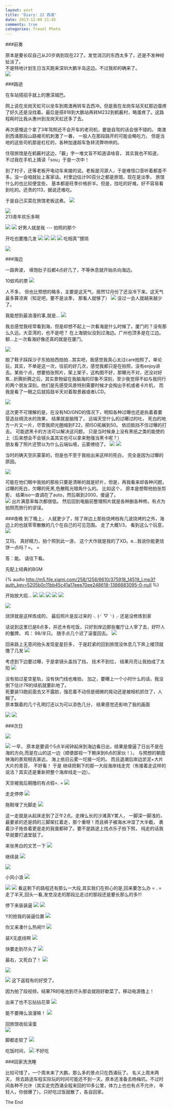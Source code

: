 ```yaml
---
layout: post
title: "Diary: 22 西涌"
date: 2013-12-09 21:45
comments: true
categories: Travel Photo
---
```

###前奏

原本是要长叹自己从20岁病到现在22了。发觉消沉的东西太多了，还是不发神经扯淡了。  
不是特地计划生日当天跑来深圳大鹏半岛这边。不过我却的确来了。  
![](https://gagqnq.dm2303.livefilestore.com/y2pT6h43owO8EiTn6o9VHIg_p1PZomemBlxe-o6GH_DAMWAQcps5K1JoPpwYwV-pdCzSE1slV7PIVMR7E79K9wzwbVAftwBQ97UuQalra2S5cY/5DFEE622-D112-4EAD-9ABD-40C4DB871E2F.png?psid=1)

###路途

在车站搭招手就上的惠深城巴。

网上说在龙岗天虹可以坐车到南澳再转车去西冲。但是我在龙岗车站天虹那边蛋疼了好久还是没找着。最后是搭818到大鹏站再转M232到鹤薮村，略蛋疼了。这路程耗时比我从惠州到龙岗天虹还多了去。 

再次感慨这个拿了3年驾照还不会开车的老司机，要是自驾的话会很不错的。 南澳到西涌那段山路被司机刺激了一番， 一般人在那段路开的可能会略吃力， 但是当地的这些司机那是杠杠的，各种加速超车急转流弊哄哄的。

住宿旅馆是在鹤薮村这边，「薮」字一堆文盲不知道读啥音， 其实我也不知道， 不过我在手机上猜读「sou」于是一次中！

到了村子，还等老板开电动车来接的说。老板是河源人，于是难怪口音听着都差不多。没一会咱就扯上客家话。村里边估计90百分之都是旅馆，现在是淡季， 旅馆什么的也比较便宜些， 基本都是旺季价格折半。但是，找吃的好难。好不容易看到吃的。还贵的113，据说还难吃。

于是自己买菜在旅馆老板这煮。
![](https://gagqnq.dm2301.livefilestore.com/y2pcLdJI8nMKdBW_cNhnJjCwh56F6qOZhMFk0SZtjHIQYVYsFYM9jwG56zm51--fv-sdPmMwTJ3kjuAFvaRsCkUDhUjm1A6ln54iG59Svg32t8/DSC00499.jpg?psid=1)

![](https://gagqnq.dm1.livefilestore.com/y2pd3ErZ8OCuD7qiCug02mui-CF3Vu6bJVjQR_jo0p0wZfxzDDSD2DQTrl7A_mI38XbP-DeW3hVsGYTCowOqA_AQgBCx7tVunZUQteBuXHi_lA/DSC00504.jpg?psid=1)  
213青年欢乐多啊

![](https://gagqnq.dm2301.livefilestore.com/y2p5FghB-a1jG1zRohmmdFk0YnYrGqO9HYsUCSZht3Q4KM5xWJCUwwe0MIitVNHTD8BPVhrJNJCe1Ik-el3v4EuP2YXBFi-52JcVZ6zQW-3m-c/DSC00513.jpg?psid=1)
![](https://gagqnq.dm2301.livefilestore.com/y2pfRXdDcl4CBltbsDFeWutiU-S8WmlbOzJ753q_HNiK844LIp9C28zqM-E0iOjbEvwVxUkLQFoH_TfKKgeFRniXupIv1JFo0DvJ-cHnrFODsM/DSC00515.jpg?psid=1)
好男人就是我 --- 拍照的那个

开吃也要撸几发
![](https://gagqnq.dm2303.livefilestore.com/y2prWqbgQBfdXnt53di793Kby9LpEc1k6F4HyaUBLe3pfjgfvCUYfTgkGO1yO1iWu2PYT8Ck1FgFW8ZY6yCfXemypMiPYKwdbG6gzUQUWbP5eU/DSC00516.jpg?psid=1)
![](https://gagqnq.dm2302.livefilestore.com/y2pOnmQQGJZY-Hmfaj9eFcPGv-ZQ8UKP8kvD1upWayZ_D-p1erLOzOAoCJiKBFmllD6dm1lccvptQ79fUIHcM03xnfbiwlUCbBiw8F3giMKhe8/DSC00517.jpg?psid=1)
![](https://gagqnq.dm2302.livefilestore.com/y2pRGsDI_Mumvk4H6ClDbCD-WPGFuGsl6HhqLfDsUiPGHuxxtgj0CC-iZu0UdhfaWHWshKykUKLu0x1Wmh59GLCNIPYMv_PZ3z9NG__3CmcNPE/DSC00518.jpg?psid=1)
![](https://gagqnq.dm2304.livefilestore.com/y2p0seM2KAqi5ByT9VzSB3jHNsLKcko96ULaKFnGzkQJTTQ7BMe7BRsTSj2rsNeRAhvtQUBykcStSEsW7LSdJP4YDgiMBOr2OCC9VbQsA3Wusw/DSC00522.jpg?psid=1)
吃相真™猥琐

![](https://gagqnq.dm2301.livefilestore.com/y2pw-eSDDpT31TndLqOzQ052h2ljI5TJD_sJG95nIcCcvR07QE2G0rVYe7Zs00GlUVrSli2IJMVvxyCsZrdu7dMsefPCv20tCU7-JNRy5M9QUI/DSC00526.jpg?psid=1)

###海边
<!-- more -->
一路奔波， 填饱肚子后都4点好几了，不等休息就开始杀向海边。

10蚊鸡的票
![](https://gagqnq.dm1.livefilestore.com/y2pJSDDSHfOuPivJxkLRrybJ8KwDz8PaysbdyDqblMgBvgjEfna9VOLbGE-uhoS00DJzVwrf1Ra2Fpye7dyvV9KRTPjP0TFKTCrw05vhvQ_9BY/DSC00527.jpg?psid=1)

人不多， 但也比预想的略多，主要是这天气，居然12月份了还没冷下来。这天气最多算凉爽（知足吧，要不是淡季， 那看人就够了）
![](https://gagqnq.dm2302.livefilestore.com/y2pHtPK00FcstXFyTkbAUl_P1Z-LurjPaDaJtI50Unv2BhKxQqfwqsSk7PqnKd4Nc73dPB9178lRGj_R-pmCrhHCwrajDhMtURlG9YYPv11nVc/DSC00545.jpg?psid=1)
没过一会人就越来越少了。

我能想到最浪漫的事,就是...
![](https://gagqnq.dm1.livefilestore.com/y2pC0wWNh3VSzj5tKKmkmMpMDW7hwLHNFmPspA5oHQlA-QVybv5nL_Kl72LjOhUTi4kylySOySOLfjVzlBax2KbHWjv__iVnvftNn7jdRaMPpw/DSC00531.jpg?psid=1)

我总感觉我经常看到海，但是却想不起上一次看海是什么时候了。厦门的？没有那么久远。大亚湾的，也不是吧？ 在上海貌似没到过海边。广州也顶多是在江边。 额...上一次看海好像还真的就是在厦门。

![](https://gagqnq.dm2302.livefilestore.com/y2pWokPd6yeS9JgHdZIyyVVnC7gNihXVV6THHymuF-ovT_qQL_Wx5nBiFRx_GyGC-cxJMztaNhY5os7wW-qMQ4G7td4rLzQNVKzOPQw7yYqps4/DSC00538-2.jpg?psid=1)

脱了鞋子踩踩沙子东拍拍西拍拍...其实吧，我感觉我真心太过care拍照了。单论玩，其实，不单是这一次，往前的好几次，感觉我都只是在拍照，没有enjoy进去。某些个点，想要拍张照片，架上架子，这构图不好，那曝光不对，还没对好焦...折腾折腾之后，其实景物留在我脑海的印象不深刻，至少我觉得不如与我同行的两个朋友深刻。他们是先感受风景特别需要时候才会掏出手机或者卡片机， 而我是看了一眼之后就捣鼓半天对着取景器或者LCD。

![](https://gagqnq.dm2304.livefilestore.com/y2psIy8_wZow7DEsk85JHPCFEf1p7S-5weKUApDTfw7Iz94zbISMr4U8YEC_BuJg9URFy43-MhVQRIsAZrFHLeZmhi52u2zCC_DcDbmEXQUsKU/DSC00548.jpg?psid=1)

这次更不可理解的是，在没有ND/GND的情况下，明知各种过曝也还是执着着要营造丝绸流水的效果，  结果就是脑残了， 远端天空什么的过曝过的吐， 死白的地方一片又一片，尽管我把光圈缩到F22，把ISO拓展到50。 依旧抵挡不住过曝的打击。 可能遮黑卡的方法可以解决这问题， 只是当时候身上没有黑纸之类的能使的上（后来想会不会镜头盖其实也可以拿来勉强当黑卡呢？）    
朋友看了照片还赞以为什么云端仙境，云雾缭绕了。
![](https://gagqnq.dm1.livefilestore.com/y2pwuJe2GNPCI7OBkLq7gGPyvmnMrpRjsNSjENs3K2aXbFGxSY347OL7x-73C2hjgFXoq2wCbuXvLLKUB0ly3i9xHHdFPZqVmIVhC0UwrUT3x8/DSC00588.jpg?psid=1)
![](https://gagqnq.dm2303.livefilestore.com/y2pG4MWYuzrTS3Iy3k9Ou2N-z2EbFOE5z23k2j6SM0iGL5vonGU8EZb283BNjVZsvMLchYoEx8hnLsVJ3LWsaEQ6gvaS70O90pZS3Av7l7Fz8Y/DSC00590.jpg?psid=1)

当时的确天空灰蒙蒙的，但是也不至于我拍出来这样的死白， 完全是因为过曝的原因。

![](https://gagqnq.dm2303.livefilestore.com/y2pwlnuQ-GvGk8xIbsqime8VGEZeB-P8JJXm20LKNcrn8Fe5U7TyTFUddSsPG3ZoQwCwkAA4UcQIBw_16QJ1Z9DUBhhh9CHC1KyLhumOfj4oCc/DSC00592.jpg?psid=1)

可能在他们眼中我拍的那些只要是清晰的就是好片，但是，再我看来却各种问题，过曝的死白，欠曝的死黑,色散眩光暗角什么的。
比如这个， 原本是想帮他拍张剪影， 结果iso一直调在了auto，然后飙到2000，傻逼了。     
![](https://gagqnq.dm2301.livefilestore.com/y2p8wGvKY0RyrzRaXLgqwEgWg1hJcRJeQV3oa6BbjlpG37jvn5bxpgF-Ccr32sj7O59Zdrzv-pn6n-toc1n2EcHBtSU7K3L2Jttwj9aSDKulTc/DSC00552.jpg?psid=1)
出片满意率每次都很低。 然后回到电脑前整理照片就是各种删各种修。有点为拍照而旅行的谬误。


###夜晚
到了晚上， 人就更少了，除了岸边上那些烧烤档有几波烧烤的之外，海边上的也就零零散散的几个在自己的可见范围。 
走了大概1/3， 看到这么个玩意， 
![](https://gagqnq.dm2304.livefilestore.com/y2pvZNQYcOB6gXxMVJdrq92zyjsxSsyaoCQF87T10hxNyCNYwP_Umkpa-3Bsrb1pF7vfcLUa_m19usxSvJHevkCAva_lWV2KNSQ7V-V9UVJCiI/DSC00617-2.jpg?psid=1)

艾玛， 真好精力，拍个照到此一游， 这个大作就是我的了XD。e...我说你能更烧饼一点吗？=。 =

答：能。 请往下看。

先配上经典的BGM

{% audio http://m5.file.xiami.com/258/1258/6610/375918_14519_l.mp3?auth_key=5205b0c11bb45c41a17eee70ee248618-1386683095-0-null %}  

开始放大招...
![](https://gagqnq.dm2304.livefilestore.com/y2pwNiiRN6cW5i-TzXo3vbJqEjpz8PJM_31Yj5aj8HalIaLsa8IiMa9FDQb5sJk0yLt0P_NzONtIOt2k7QzoFhO1MLAKjEh3b2yybrqhu_Unmk/DSC00622.jpg?psid=1)
![](https://gagqnq.dm2303.livefilestore.com/y2p3M0HChPD7g_qjbVm_MFws0P0P7y9LiVhZZvCRXhUUzvJ3Sk_r0xaxEYyooJrIA2Uik_mXwrfHY7ETDnVEJUNA4GpvftuvmawIokC4F_S0Ho/DSC00623.jpg?psid=1)
![](https://gagqnq.dm2301.livefilestore.com/y2phSsgWdsh9amoCMk3tw4ZuYv9xfkvt9fgyFF57A3UoUClZ2qHABr5hbNySogjbXhe9mlXrBXEI0aKA5NT6EUyv5nnWV6P3sHSVl6dHDoETug/DSC00624.jpg?psid=1)
![](https://gagqnq.dm2301.livefilestore.com/y2pG4H_NxElO-d3Z7SZzUIIdLEJDnujKhD0Oe-FAfR35BHiC09N9C1zM2ZjAKaf6JUSfBAb1DKA3BtPQLPSTywiTozrcqTL2vj7SyB4kMpYvg0/DSC00625.jpg?psid=1)
![](https://gagqnq.dm2304.livefilestore.com/y2pyR2RMbvUW0ZQjbPK7JTgGWwkdjNZV8wYzI5Cj7bbtuPmdr6IPa4R-UbSl56Nz2vdHH_yaoksN1Q6ngXVLOQJPoyn42BtqHXb8JlMHenbcXI/DSC00626.jpg?psid=1)

![](https://gagqnq.dm2301.livefilestore.com/y2po5WLdyiePeydrREzfEC3xjBrOnf4SvMg3JWT3a-9EM7ZyRHy_X7ueEWgYEadiwX6lzrlGz1feoktmCbi0sFG5bWAB4g38OR9Cl5sc55NKIw/DSC00619.jpg?psid=1)

烧饼就是这样炼成的， 最后照片是反过来的 ╮(╯▽╰)╭  还是没修炼到家

话说到这里已是8点多，并还木有吃饭，只好到岸边那些餐厅让人宰了去，好吓人的餐牌， 鸡： 98/半只。 随手点几个迟了滚蛋回去。
![](https://gagqnq.dm1.livefilestore.com/y2pfg6tPLYTz6XsHbaoEzP4BIjQGHmFQx3sph6sG-51b-1Y9WYISknE-TOnf65rwhA14mX71D5Fg4Tepurhm9Svg7aku90PrO1Hm1ehFJmR70I/DSC00639.jpg?psid=1)

回来路上无意间抬头发现星星巨多， 于是赶紧的回到旅馆没休息几下奔上楼顶就撸了几发
![](https://gagqnq.dm2303.livefilestore.com/y2pDe9321asrwXsHSv71hMYr7IWzecsbc4NMrc27UPEZnHT_ZRvYswJmmfOYRlREaMFPRLMhcrVyB9XXIegBW8ohe85H2TpIGePetv_jG-u0tE/DSC00642.jpg?psid=1)

考虑到下边要过曝，于是拿镜头盖挡了挡， 技术不到位， 结果月亮让我拍成了太阳
![](https://gagqnq.dm1.livefilestore.com/y2pp7mAJGSbxpHYrjuN4t7MoWp7-Suby3Dp6V987_MMt6Z64gq-k6sk5j_oQ-nF63KtFdGvQ3ryRb7niJN6XVe_pSfibZEcAylCQde6DM4A3Bo/DSC00647.jpg?psid=1)


没有拍过星空星轨，没有快门线也难拍， 加之，要曝上一个小时什么的话，我没倒下估计7R的续航就要趴地了。  
死要装13跑前面去又不露脸，强忍着不动但是细微的晃动还是被相机抓住了，人糊了。    
原本飘着的几个孔明灯还以为可以添色几分， 结果感觉还影响了我的画面

![](https://gagqnq.dm2304.livefilestore.com/y2pHkOwDe5Niv1UiHg4whfIOJBkaYIvUSMwdKldJxxTm8ZAL9DmyG891nCMepVH8HFjmDMKBxEh2Kjes0uU4VoGNVFlfzZktTOdFpgmuon_rOM/DSC00654.jpg?psid=1)
![](https://gagqnq.dm2301.livefilestore.com/y2piFUYYpXwKeJhTJep02RuTMBYDuCr9J5pBPJVIWW2I8dl4PUN01IVYBlyWFxIbfBMdeP8XdLRu9oHZX16HjyfxmzQu1DaFsjgRXfReyqcVQ8/DSC00660.jpg?psid=1)


###次日

![](https://gagqnq.dm2303.livefilestore.com/y2pV4x07-QBeDl6dX97ylHiqRKaQaduEeDBUVIQb2QwR_vnPMDiAMODWdcSlbv1C0p3wv-6pXoVsC-4PR1AemcNiyttYjNIroT8AeBDbqMaZNw/DSC00677.jpg?psid=1)

![](https://gagqnq.dm2303.livefilestore.com/y2p61qa2YKj4_gxMz9INElAA_2ozpqs0yvrIJyCAO3uSzlmY3CYjGPpkmSLYhnFOhv_UovWKoZtX6pW3hEOnfXBROd9NNW1Ip9l_aWoehE9aqw/DSC00714.jpg?psid=1)
一早， 原本是要调个5点半闹钟起床到海边看日出，结果是傻逼了日出不是在海的方向,而是在山的这一边（顺便鄙视一下赖床到6点的家伙！）。 与预想的朝霞映海的景观相去甚远， 海上依旧云雾一坨接一坨的。 而且退潮后岸边淤泥+大片大片的青苔， 不好看！ 于是 继续把剩下的那一大段海岸线走完（有接着走这样的说法？其实还是重新把整个海岸线走一边）。

天空被我后期撸的有点假=.  =
![](https://gagqnq.dm2301.livefilestore.com/y2pHK2HG0r9lg02GoUGDghXUDhpwG0lC1yYd8QLjA6apd2LIjVvElyDzsLT7shYukvRy_62XvwpmjX6Nm8Hbal0mlFyfKxBNYDMRlOfjEADVDg/DSC00703.jpg?psid=1)
  

走走停停
![](https://gagqnq.dm2302.livefilestore.com/y2pBYD_aaDjprf9KYU_u_zYMM1SckqfWIXw-FHwXbWoIQ4mRHm47H5za-sH1VAH7hn8K1rS-WuMRXW9SzGtsGkCYPJLe2Jg_HqqubbMqUavgvk/DSC00709.jpg?psid=1)

拖鞋埋了光脚走
![](https://gagqnq.dm2303.livefilestore.com/y2pWxTrORpw4DnzMLlre_cfFkJuOjTo-thK52m-HR-XyATHDHBd1SXzhw5qEBzPx-NqJkLb0WRIcOggPPDsqVOXlTKMVwCjierOiDEdF3n4ht8/DSC00727.jpg?psid=1)

这一走就是从起床走到了正午2点。走辣么长的沙滩真Y累人， 一脚深一脚浅的， 最要紧的还是鸽的三脚架扛着走，那个重呀！而且裤子被海水冲湿了大半截， 裹着沙子拖沓着更是走的我蛋都碎了。要不是路途上找点乐子拍下照， 纯走的话我早就要打退堂鼓了。

来张黑白的文艺一下
![](https://gagqnq.dm2302.livefilestore.com/y2pogHexUv0Mm5GesP8spt1YiX2tIh-B7c4Px5oLPVm4_LTzpUfkdF4STb6D5SB__-y7H9zfOCX8Q0nS6WAjL89YOT0xlpfqtO84UW4I4fcvc0/DSC00723.jpg?psid=1)

继续装
![](https://gagqnq.dm2304.livefilestore.com/y2p3o57nUdFAGtU2UtcDh8y2Yt4ovzqTybQSAKFMucVQiEt5B1G0bXorGV7O-1oX4zAttXtWWnhNCiIZlsTihUWLOMUShzwK7rPDs5Go6jODrg/DSC00726.jpg?psid=1)

![](https://gagqnq.dm2303.livefilestore.com/y2pmxOzbwRV6VXTmu0Cg_9Ofy_npSkScE_nun5jfPkkCqa7a_TfRsv_NOaKi-NPV9BRy7Bsb1BSRRX9Ox6-Zv9YmBCl3KQtCXMqJbZYzwTwYYs/DSC00730.jpg?psid=1)

小风小浪
![](https://gagqnq.dm2302.livefilestore.com/y2p7_iAbWPjrQ-SgT2FA6N1v3_V1x9ME1-dHDYgoitKqijmRpZV4bB4f_4YLuvcPhjoN49dCfHhvoLAeD_m9talQsXI-IELA-LD0XrhIR_n20E/DSC00738.jpg?psid=1)

![](https://gagqnq.dm2302.livefilestore.com/y2pXBI8mvTG9kldKoAFvLBQj_uYPe5zTZhtZdHPjSdys26lihRgJHgMHBXIUMUTyTwMO0-mjFK0ZmRUmDRCHna1yxDNtH1efRE5ktVIiH9-myQ/DSC00745.jpg?psid=1)
![](https://gagqnq.dm2304.livefilestore.com/y2pV-TkvjyiPT6PmzE--NkaWY0oB99wIdm8Tdev0lIpVzTDb3uaRMfM16HD6sNTWrgW95tDmOnGiLQW3k1R-HVy7SMo_Jxtxl1ubMUM1y8Clcs/DSC00748.jpg?psid=1)
看这剩下的路程还有那么一大段,其实我们在担心的是,回来要怎么办 = .  = 走了半天,回头一看,发觉没走的那段比走过的那段还是要长那么的多!!!

停下来装装逼
![](https://gagqnq.dm2303.livefilestore.com/y2ptmr53NBM6_4fbY83_RbUc-4YX6kkLBqB9w_wIiTU12BW-KVH0sDrvC-Qasnp38y4x-EiYDmYGiCjw_8howc6daDnPw7z7VMVrSpCuBX1dJ8/DSC00750.jpg?psid=1)
![](https://gagqnq.dm2303.livefilestore.com/y2pNiQ4Ki3nq3OPFXoxHaKn9JHtBXWN4aDS8upfjURN5RHJRe-H8O1df38bKsmRL7chcqQsb-o13V4vMFZyFbb5oA_VF5R0SP6whRz6WeubBKA/DSC00753.jpg?psid=1)

Y的抢我的装逼位置
![](https://gagqnq.dm2303.livefilestore.com/y2pepyXG_FYWw_eJtQ0aG3Qbi0w9x3BaESqOQs2StZnVgKp1qeGyFIkNb_LmmDfRqEackmgAUx-NJoJiSA2zqOuUvGPPiWCuKQgA3tmMhzbKjc/DSC00755.jpg?psid=1)

你又来凑什么热闹!!!
![](https://gagqnq.dm1.livefilestore.com/y2pXeEBJleg18bL68rz9OR1T6lvM4Lpc0FmDpliJK4v5E3PU4h-BGjg-5a3q3yRWbbZYj6q5g8hI3AQOqrKzb931daAsCtLHRSb6rcO53M7fE8/DSC00760.jpg?psid=1)

装X无底线啊
![](https://gagqnq.dm2303.livefilestore.com/y2pTzM6EEo_iuGAydhC1TIRlLxbkY2RYsPf0PtHewkNOcu5oPAVWVYkj_BDg0-98DRmjqCMmdw3ja-yVPJSY80m8gvAuvY1U4zLw4A7ZMab-_M/DSC00769.jpg?psid=1)

快要走到尽头了
![](https://gagqnq.dm2302.livefilestore.com/y2pBAqXNlYWrNNgACK9Ry6cMm9dAhLcn5uhfe0-3BzCr7Xy9Kov0Ez5Tov8t0AjhCQQf3R94gHH-_vo1p0RJFLfwb-_TdfJXHELROTGJVJ_rfY/DSC00772.jpg?psid=1)

最右，又死白了！
![](https://gagqnq.dm2304.livefilestore.com/y2p4jdZeIE7MDtBYz08y0yCScEuzksF1iHJtsiDfJy-OzPWblBlDwv_vZPMkxwde0g1UydQZv6l4S5QVH91RxENaru3CbinAvVBRVDW80Ys_YQ/DSC00781.jpg?psid=1)

![](https://gagqnq.dm1.livefilestore.com/y2pbY80YvyahYHKwVPG1F43-O7vGILHtRI-1OFIANN5xcsP1zgQC3-VsKbKwvt3LIsgV4GYi7_vLr1Kln9upLeg7J_AqHAiDw_FZ6xbMBSUefQ/DSC00783.jpg?psid=1)

![](https://gagqnq.dm2301.livefilestore.com/y2p-aD3YLG-EMDUUTaVE_eLFLhCFBTQek3SYXN-5VMkJyS_74acovV6N3LsX_ZsJYkzzhkhd5gtu4exJa5i50CNtTaTFlrm1_ch7dFj57zEAFU/DSC00787.jpg?psid=1)
这下返程有的好受了。


因为拍了段视频，结果7R的电池到尽头那会就刚好歇菜了。移动电源撸上！

出来了也不忘拈拈花草
![](https://gagqnq.dm2304.livefilestore.com/y2pI9_zfpqxJk6BrnwC9xgkKa3n8GjALUZsUaohj3AgyyBC718wNpW60Y3B7Ni7s1eIn08-A9Jm8qj3BeFqHZXUtN8gSaHUYgtVXp7pakREbKE/DSC00794.jpg?psid=1)

能不要辣么浪漫嘛！
![](https://gagqnq.dm1.livefilestore.com/y2pkjNK2Wy4y1ZL7Uh2KiQpFg4Yv-iFWXjtBsCaOra870Rittkhr2GqMrdSEVu9ECjpsf4kcex-pi1-8AvdsYSJnJHU48R1iYCe-bv-jE5gJpM/DSC00791.jpg?psid=1)

回旅馆收拾滚蛋  
![](https://gagqnq.dm1.livefilestore.com/y2pzmfmgUPTtWEt8-BLRHnh5YqOyDb3m3ibjsPvCElNrLMe3U8VxE0K0PMVI3Dc8TXDszSEeHj_k2tjrFhFJyHCo32Bu7TOYy_mBapxuVmrbTQ/DSC00799.jpg?psid=1)

脚都走软了
![](https://gagqnq.dm1.livefilestore.com/y2pZC2NVCt0QL-oon3CgG1gD0fR5fM0LuUFw8BDO1wkSEE-cjFkmrlGjDVUrHl44R2h9JRJiwC1DwmU4i96hhlGyeMht_8HGVLyrmDn3d9BMY8/DSC00800.jpg?psid=1)

吃饭时间，
![](https://gagqnq.dm2301.livefilestore.com/y2pi0ehmr246W8cK2_w7AiGy5z3oiVvLSpc8NluqyQ92tzyMfQHzJ4AijKIbtp5a-dFkbrL6aqudhDBSmyiLSl5F6Z5NXo3hdkLM-Suifj_-mw/DSC00803.jpg?psid=1)
不好吃

###回家洗洗睡

比较可惜了，一个周末来了大鹏，那么多的景点只在西涌玩了。 名义上周末两天， 除去路途车程实际玩的时间可能还不到一天。原本还准备去杨梅坑。不过时间各种不允许（其实走完西涌全程来回的10多公里，体力上也也有点不允许， 年轻人，你弱爆了）。只好吃过饭就散了，各自回家。

The End
















